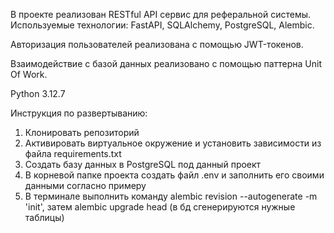 В проекте реализован RESTful API сервис для реферальной системы. Используемые технологии: FastAPI, SQLAlchemy, PostgreSQL, Alembic.

Авторизация пользователей реализована с помощью JWT-токенов.

Взаимодействие с базой данных реализовано с помощью паттерна Unit Of Work.

Python 3.12.7

Инструкция по развертыванию:

1) Клонировать репозиторий
2) Активировать виртуальное окружение и установить зависимости из файла requirements.txt
3) Создать базу данных в PostgreSQL под данный проект
4) В корневой папке проекта создать файл .env и заполнить его своими данными согласно примеру
5) В терминале выполнить команду alembic revision --autogenerate -m 'init', затем alembic upgrade head (в бд сгенерируются нужные таблицы)
